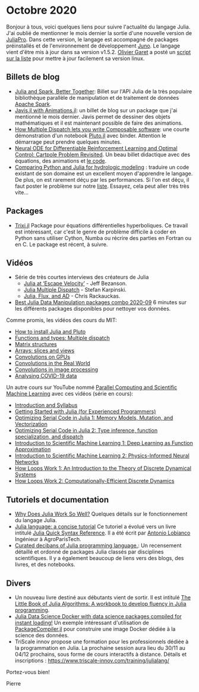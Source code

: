 # Octobre 2020

Bonjour à tous, voici quelques liens pour suivre l'actualité du langage Julia. J'ai oublié de mentionner le mois dernier la sortie d'une nouvelle version de [JuliaPro](https://juliacomputing.com/blog/2020/08/20/juliapro-v15.html). Dans cette version, le langage est accompagné de packages préinstallés et de l'environnement de développement [Juno](https://junolab.org). Le langage vient d'être mis à jour dans sa version v1.5.2. [Olivier Garet](http://www.iecl.univ-lorraine.fr/~Olivier.Garet/livre_julia/) a posté un [script sur la liste](https://listes.services.cnrs.fr/wws/arc/julia/2020-09/msg00001.html) pour mettre à jour facilement sa version linux.

## Billets de blog

- [Julia and Spark, Better Together](https://juliacomputing.com/blog/2020/06/02/julia-spark.html): Billet sur l'API Julia de la très populaire bibliothèque parallèle de manipulation et de traitement de données [Apache Spark](https://spark.apache.org).
- [Javis.jl with Animations.jl](https://opensourc.es/blog/javis-animations/): un billet de blog sur un package que j'ai mentionné le mois dernier. Javis permet de dessiner des objets mathématiques et il est maintenant possible de faire des animations.
- [How Multiple Dispatch lets you write Composable software](https://mybinder.org/v2/gh/fonsp/vscode-binder/master?urlpath=pluto/open?url=https%3A%2F%2Fraw.githubusercontent.com%2Fmsaroufim%2Fmultiple_dispatch%2Fmaster%2Fsrc%2Fmultiple_dispatch.jl): une courte démonstration d'un notebook [Pluto.jl](https://github.com/fonsp/Pluto.jl) avec binder. Attention le démarrage peut prendre quelques minutes.
- [Neural ODE for Differentiable Reinforcement Learning and Optimal Control: Cartpole Problem Revisited](https://medium.com/swlh/neural-ode-for-reinforcement-learning-and-nonlinear-optimal-control-cartpole-problem-revisited-5408018b8d71). Un beau billet didactique avec des équations, des animations et [le code](https://github.com/paulxshen/neural-ode-cartpole).
- [Comparing Python and Julia for hydrologic modeling](https://medium.com/@kel.markert/comparing-python-and-julia-for-hydrologic-modeling-7334ffa9534b) : traduire un code existant de son domaine est un excellent moyen d'apprendre le langage. De plus, on est rarement déçu par les performances. Si l'on est déçu, il faut poster le problème sur notre [liste](https://listes.services.cnrs.fr/wws/info/julia). Essayez, cela peut aller très très vite...

## Packages

- [Trixi.jl](https://github.com/trixi-framework/Trixi.jl) Package pour équations différentielles hyperboliques.  Ce travail est intéressant, car c'est le genre de problème difficile à coder en Python sans utiliser Cython, Numba ou récrire des parties en Fortran ou en C. Le package est récent, à suivre.

## Vidéos

- Série de très courtes interviews des créateurs de Julia
   * [Julia at ‘Escape Velocity’](https://youtu.be/-B0xYcbfDCo) - Jeff Bezanson. 
   * [Julia Multiple Dispatch](https://youtu.be/gCBACk-REiM) - Stefan Karpinski.
   * [Julia, Flux, and AD](https://youtu.be/Pi7RHasqWDo) - Chris Rackauckas.
- [Best Julia Data Manipulation packages combo 2020-09](https://youtu.be/q_P2H_ZXVxI) 6 minutes sur les différents packages disponibles pour nettoyer vos données.

Comme promis, les vidéos des cours du MIT:
- [How to install Julia and Pluto](https://youtu.be/OOjKEgbt8AI)
- [Functions and types: Multiple dispatch](https://youtu.be/DXtbaSP_LFI)
- [Matrix structures](https://youtu.be/zoUeUG-Sm6g)
- [Arrays: slices and views](https://youtu.be/gTGJ80HayK0)
- [Convolutions on GPUs](https://youtu.be/aa3JkX_cj_I)
- [Convolutions in the Real World](https://youtu.be/e6WnzfvnFlY)
- [Convolutions in image processing](https://youtu.be/8rrHTtUzyZA)
- [Analysing COVID-19 data](https://youtu.be/m1dmT-31Qwc)

Un autre cours sur YouTube nommé [Parallel Computing and Scientific Machine Learning](https://www.youtube.com/channel/UCDtsHjkOEMHYPGgpKX8VOPg) avec ces vidéos (série en cours):
- [Introduction and Syllabus](https://youtu.be/3IoqyXmAAkU)
- [Getting Started with Julia (for Experienced Programmers)](https://youtu.be/-lJK92bEKow)
- [Optimizing Serial Code in Julia 1: Memory Models, Mutation, and Vectorization](https://youtu.be/M2i7sSRcSIw)
- [Optimizing Serial Code in Julia 2: Type inference, function specialization, and dispatch](https://youtu.be/10_Ukm9wr9g)
- [Introduction to Scientific Machine Learning 1: Deep Learning as Function Approximation](https://youtu.be/C3vf9ZFYbjI)
- [Introduction to Scientific Machine Learning 2: Physics-Informed Neural Networks](https://youtu.be/hKHl68Fdpq4)
- [How Loops Work 1: An Introduction to the Theory of Discrete Dynamical Systems](https://youtu.be/GhBARuHEydM) 
- [How Loops Work 2: Computationally-Efficient Discrete Dynamics](https://youtu.be/AXHLyHfyEuA)

## Tutoriels et documentation

- [Why Does Julia Work So Well?](https://ucidatascienceinitiative.github.io/IntroToJulia/Html/WhyJulia) Quelques détails sur le fonctionnement du langage Julia.
- [Julia language: a concise tutorial](https://syl1.gitbook.io/julia-language-a-concise-tutorial/) Ce tutoriel a évolué vers un  livre intitulé [Julia Quick Syntax Reference](https://www.julia-book.com). Il a été écrit par [Antonio Lobianco](https://lobianco.org/antonello/) Ingénieur à AgroParisTech.
- [Curated decibans of Julia programming language.](https://svaksha.github.io/Julia.jl/): Un recensement détaillé et ordonné de packages Julia classés par disciplines scientifiques. Il y a également beaucoup de liens vers des blogs, des livres, et des notebooks. 

## Divers

- Un nouveau livre destiné aux débutants vient de sortir. Il est intitulé [The Little Book of Julia Algorithms: A workbook to develop fluency in Julia programming](https://www.amazon.co.uk/Little-Book-Julia-Algorithms-programming/dp/1838173609).
- [Julia Data Science Docker with data science packages compiled for instant loading!](https://github.com/xiaodaigh/julia-data-science-base-docker-img) Un exemple intéressant d'utilisation de [PackageCompiler.jl](https://github.com/JuliaLang/PackageCompiler.jl) pour construire une image Docker dédiée à la science des données. 
- TriScale innov propose une formation pour les professionnels dédiée à la programmation en Julia. La prochaine session aura lieu du 30/11 au 04/12 prochains, sous forme de cours interactifs à distance.  Détails et inscriptions : <https://www.triscale-innov.com/training/julialang/>

Portez-vous bien!

Pierre
